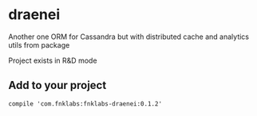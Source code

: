 # draenei
Another one ORM for Cassandra but with distributed cache and analytics utils from package

Project exists in R&D mode

## Add to your project 

```
compile 'com.fnklabs:fnklabs-draenei:0.1.2'
```
